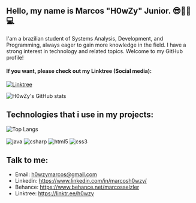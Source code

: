 ## <b>Hello, my name is Marcos "H0wZy" Junior. 😎👨‍💻💻</b>

I'am a brazilian student of Systems Analysis, Development, and Programming, always eager to gain more knowledge in the field. I have a strong interest in technology and related topics. Welcome to my GitHub profile!

#### <b>If you want, please check out my Linktree (Social media):</b>

[![Linktree](https://img.shields.io/badge/linktree-39E09B?style=for-the-badge&logo=linktree&logoColor=white)](https://www.linktr.ee/h0wzy)

![H0wZy's GitHub stats](https://github-readme-stats.vercel.app/api?username=h0wzy&show_icons=true&theme=dracula)

## <b>Technologies that i use in my projects:</b>

![Top Langs](https://github-readme-stats.vercel.app/api/top-langs/?username=h0wzy&layout=compact&theme=github_dark)

<div style="display: inline_block">
    <img align="center" alt="java" src="https://img.shields.io/badge/Java-ED8B00?style=for-the-badge&logo=openjdk&logoColor=white"/>
    <img align="center" alt="csharp" src="https://img.shields.io/badge/C%23-239120?style=for-the-badge&logo=c-sharp&logoColor=white"/>
    <img align="center" alt="html5" src="https://img.shields.io/badge/HTML5-E34F26?style=for-the-badge&logo=html5&logoColor=white"/>
    <img align="center" alt="css3" src="https://img.shields.io/badge/CSS3-1572B6?style=for-the-badge&logo=css3&logoColor=white"/>

</div>

## <b>Talk to me:</b>

- Email: h0wzymarcos@gmail.com<br>
- Linkedin: https://www.linkedin.com/in/marcosh0wzy/<br>
- Behance: https://www.behance.net/marcosselzler<br>
- Linktree: https://linktr.ee/h0wzy
